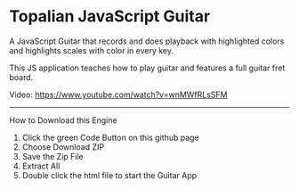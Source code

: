 # Topalian JavaScript Guitar
A JavaScript Guitar that records and does playback with highlighted colors and highlights scales with color in every key.

This JS application teaches how to play guitar and features a full guitar fret board.

Video: https://www.youtube.com/watch?v=wnMWfRLsSFM

---

How to Download this Engine
1. Click the green Code Button on this github page
2. Choose Download ZIP
3. Save the Zip File
4. Extract All
5. Double click the html file to start the Guitar App

